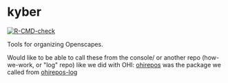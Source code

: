 # kyber

<!-- badges: start -->
[![R-CMD-check](https://github.com/Openscapes/kyber/workflows/R-CMD-check/badge.svg)](https://github.com/Openscapes/kyber/actions)
<!-- badges: end -->

Tools for organizing Openscapes.

Would like to be able to call these from the console/ or another repo (how-we-work, or "log" repo) like we did with OHI: [ohirepos](https://ohi-science/ohirepos) was the package we called from [ohirepos-log](https://ohi-science/ohirepos-log)
